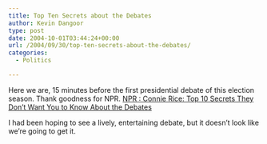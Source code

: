 ```yaml
---
title: Top Ten Secrets about the Debates
author: Kevin Dangoor
type: post
date: 2004-10-01T03:44:24+00:00
url: /2004/09/30/top-ten-secrets-about-the-debates/
categories:
  - Politics

---
```

Here we are, 15 minutes before the first presidential debate of this election season. Thank goodness for NPR. [NPR : Connie Rice: Top 10 Secrets They Don&#8217;t Want You to Know About the Debates][1]

I had been hoping to see a lively, entertaining debate, but it doesn&#8217;t look like we&#8217;re going to get it.

 [1]: http://www.npr.org/templates/story/story.php?storyId=4052162 "NPR : Connie Rice: Top 10 Secrets They Don't Want You to Know About the Debates"